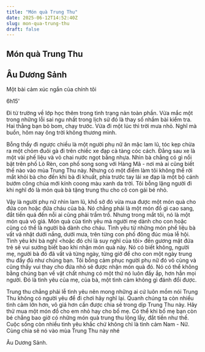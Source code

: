 ```yaml
---
title: "Món quà Trung Thu"
date: 2025-06-12T14:52:40Z
slug: mon-qua-trung-thu
draft: false
---
```


## Món quà Trung Thu

## Âu Dương Sảnh

Một bài cảm xúc ngắn của chính tôi
 
 
​6h15'
 
Đi từ trường về lớp học thêm trong tình trạng nản toàn phần. Vừa mắc một trong những lỗi sai ngu nhất trong lịch sử đó là thay số nhầm bài kiểm tra. Hai thằng bạn bỏ bom, chạy trước. Vừa đi một lúc thì trời mưa nhỏ. Nghĩ mà buồn, hôm nay ông trời không thương mình.
 
Bỗng thấy đi ngược chiều là một người phụ nữ ăn mặc lam lũ, tóc kẹp chừa ra một chỏm đuôi gà đi trên chiếc xe đạp cà tàng cóc cách. Đằng sau xe là một vài phế liệu và vỏ chai nước ngọt bằng nhựa. Nhìn bà chẳng có gì nổi bật trên phố Lò Rèn, con phố song song với Hàng Mã - nơi mà ai cũng biết thế nào vào mùa Trung Thu này. Nhưng có một điểm làm tôi không thể rời mắt khỏi bà cho đến khi bà đi khuất, phía trước tay lái xe đạp là một bộ cánh bướm công chúa mới kính coong màu xanh da trời. Tôi bỗng lặng người đi khi nghĩ đó là món quà bà tặng trung thu cho cô con gái bé nhỏ.
 
Vậy là người phụ nữ nhìn lam lũ, khổ sở đó vừa mua được một món quà cho đứa con hoặc đứa cháu của bà. Nó chẳng phải là một món đồ gì cao sang, đắt tiền quá đến nỗi ai cũng phải trầm trồ. Nhưng trong mắt tôi, nó là một món quà vô giá. Món quà của tình yêu mà người mẹ dành cho con hoặc cũng có thể là người bà dành cho cháu. Tình yêu từ những món phế liệu bà vất vả nhặt dưới nắng, dưới mưa, trên từng con phố đông đúc mùa lễ hội. Tình yêu khi bà nghĩ <hoặc đó chỉ là suy nghĩ của tôi> đến gương mặt đứa trẻ sẽ vui sướng biết bao khi nhận món quà này. Nó có biết không, người mẹ, người bà đó đã vất vả từng ngày, từng giờ để cho con một ngày trung thu đầy đủ như chúng bạn. Tôi bỗng cảm phục người phụ nữ đó vô cùng và cũng thấy vui thay cho đứa nhỏ sẽ được nhận món quà đó. Nó có thể không bằng chúng bạn về vật chất nhưng có một thứ nó luôn đầy ắp, hơn hẳn mọi người. Đó là tình yêu của mẹ, của bà, một tình cảm không gì đánh đổi được.
 
Trung thu chẳng phải lễ tình yêu nên mong những ai cứ luôn mồm nói Trung Thu không có người yêu để đi chơi hãy nghĩ lại. Quanh chúng ta còn nhiều tình cảm lớn hơn, vô giá hơn cần được chia sẻ trong dịp Trung Thu này. Hãy thử mua một món đồ cho em nhỏ hay cho bố mẹ. Có thể khi bố mẹ bạn còn bé chẳng bao giờ có những món quà trung thu lộng lẫy, đắt tiền như thế. Cuộc sống còn nhiều tình yêu khắc chứ không chỉ là tình cảm Nam - Nữ. Cùng chia sẽ nó vào mùa Trung Thu này nhé 
 
Âu Dương Sảnh.​